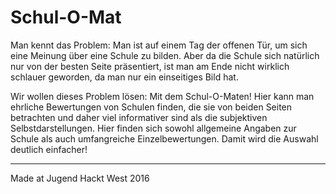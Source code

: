 # Schul-O-Mat

Man kennt das Problem: Man ist auf einem Tag der offenen Tür, um sich eine Meinung über eine Schule zu bilden. Aber da die Schule sich natürlich nur von der besten Seite präsentiert, ist man am Ende nicht wirklich schlauer geworden, da man nur ein einseitiges Bild hat.

Wir wollen dieses Problem lösen: Mit dem Schul-O-Maten! Hier kann man ehrliche Bewertungen von Schulen finden, die sie von beiden Seiten betrachten und daher viel informativer sind als die subjektiven Selbstdarstellungen. Hier finden sich sowohl allgemeine Angaben zur Schule als auch umfangreiche Einzelbewertungen. Damit wird die Auswahl deutlich einfacher!

--------------------
Made at Jugend Hackt West 2016
